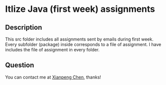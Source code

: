 # Itlize Java (first week) assignments

## Description

This src folder includes all assignments sent by emails during first week. Every subfolder (package) inside corresponds to 
a file of assignment. I have includes the file of assignment in every folder.

## Question

You can contact me at [Xianpeng Chen](mailto:chenxianpeng25@gmail.com?subject=[GitHub]%20Xianpeng%20Chen), thanks!
